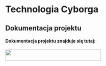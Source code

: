 # Technologia Cyborga

## Dokumentacja projektu

#### Dokumentacja projektu znajduje się tutaj:

<img src="https://img.shields.io/badge/Dokumentacja-kliknij%20tutaj-yellow?style=for-the-badge" width="300" height="35">